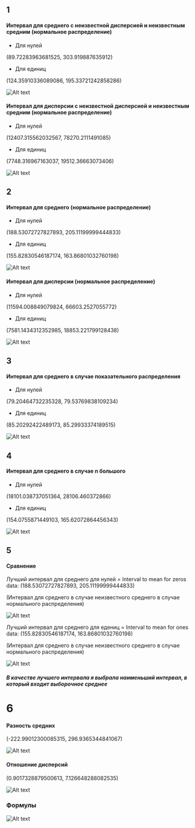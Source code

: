 ## 1
#### Интервал для среднего с неизвестной дисперсией и неизвестным средним (нормальное распределение)
* Для нулей

(89.72283963681525, 303.919887635912)

* Для единиц

(124.35910336089086, 195.33721242858286)

![Alt text](https://github.com/Gerrtty/MatStat/blob/master/MatStatLaba2/plots/interval_to_mean_By_unknown_var_and_mean.png "interval to mean by unknown variance and mean")


#### Интервал для дисперсии с неизвестной дисперсией и неизвестным средним (нормальное распределение)

* Для нулей

(12407.315562032567, 78270.2111491085)

* Для единиц

(7748.316967163037, 19512.36663073406)

![Alt text](https://github.com/Gerrtty/MatStat/blob/master/MatStatLaba2/plots/interval_to_variance_By_unknown_var_and_mean.png "interval to variance by unknown variance and mean")


## 2
#### Интервал для среднего (нормальное распределение)

* Для нулей

(188.53072727827893, 205.11199999444833)

* Для единиц

(155.82830546187174, 163.86801032760198)

![Alt text](https://github.com/Gerrtty/MatStat/blob/master/MatStatLaba2/plots/interval_to_mean.png "interval to mean")


#### Интервал для дисперсии (нормальное распределение)

* Для нулей

(11594.008849079824, 66603.2527055772)

* Для единиц

(7581.1434312352985, 18853.221799128438)

![Alt text](https://github.com/Gerrtty/MatStat/blob/master/MatStatLaba2/plots/interval_to_variance.png "interval to variance")


## 3
#### Интервал для среднего в случае показательного распределения

* Для нулей

(79.20464732235328, 79.53769838109234)

* Для единиц

(85.20292422489173, 85.29933374189515)

![Alt text](https://github.com/Gerrtty/MatStat/blob/master/MatStatLaba2/plots/interval%20to%20mean%20exp%20distr%20case.png "interval to mean in exp distr case")


## 4
#### Интервал для среднего в случае n большого

* Для нулей

(18101.038737051364, 28106.460372866)

* Для единиц

(154.0755871449103, 165.62072864456343)

![Alt text](https://github.com/Gerrtty/MatStat/blob/master/MatStatLaba2/plots/interval_to_mean_large_N.png "interval to mean in large n case")


## 5
#### Сравнение

Лучший интервал для среднего для нулей = Interval to mean for zeros data: (188.53072727827893, 205.11199999444833)

(Интервал для среднего в случае неизвестного среднего в случае нормального распределения)

![Alt text](https://github.com/Gerrtty/MatStat/blob/master/MatStatLaba2/plots/means_comparing_for_zeros.png "Comparing means for zeros")


Лучший интервал для среднего для едениц = Interval to mean for ones data: (155.82830546187174, 163.86801032760198) 

(Интервал для среднего в случае неизвестного среднего в случае нормального распределения)

![Alt text](https://github.com/Gerrtty/MatStat/blob/master/MatStatLaba2/plots/means_comparing_for_ones.png "Comparing means for ones")

##### В качестве лучшего интервала я выбрала наименьший интервал, в который входит выборочное среднее


# 6
#### Разность средних

(-222.99012300085315, 296.9365344841067)

![Alt text](https://github.com/Gerrtty/MatStat/blob/master/MatStatLaba2/plots/Ex%20minus%20Ey.png "Ex minus Ey")

#### Отношение дисперсий

(0.9017328879500613, 7.126648288082535)

![Alt text](https://github.com/Gerrtty/MatStat/blob/master/MatStatLaba2/plots/Dx%20div%20Dy.png "Dx div Dy")


### Формулы

![Alt text](https://github.com/Gerrtty/MatStat/blob/master/MatStatLaba2/formuls.jpg "formuls")





